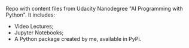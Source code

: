 Repo with content files from Udacity Nanodegree "AI Programming with Python".
It includes:
- Video Lectures;
- Jupyter Notebooks;
- A Python package created by me, available in PyPi.
